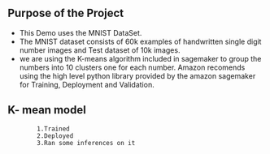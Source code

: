 ## Purpose of the Project 
* This Demo uses the MNIST DataSet.
* The MNIST dataset consists of 60k examples of handwritten single digit number images and Test dataset of 10k images.
* we are using the K-means algorithm included in sagemaker to group the numbers into 10 clusters one for each number.
Amazon recomends using the high level python library provided by the amazon sagemaker for Training, Deployment and Validation.
## K- mean model
            1.Trained  
            2.Deployed
            3.Ran some inferences on it
